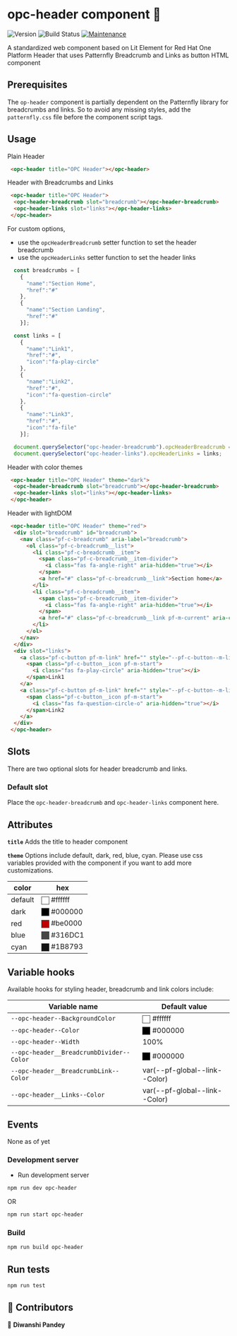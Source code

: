 # opc-header component 👋

![Version](https://img.shields.io/badge/version-0.0.1-blue.svg?cacheSeconds=2592000)
![Build Status](https://travis-ci.org/dwyl/esta.svg?branch=master)
[![Maintenance](https://img.shields.io/badge/Maintained%3F-yes-green.svg)](https://github.com/1-Platform/op-components/graphs/commit-activity)

A standardized web component based on Lit Element for Red Hat One Platform Header that uses Patternfly Breadcrumb and Links as button HTML component

## Prerequisites
The `op-header` component is partially dependent on the Patternfly library for breadcrumbs and links. So to avoid any missing styles, add the `patternfly.css` file before the component script tags.

## Usage
Plain Header

```html
 <opc-header title="OPC Header"></opc-header>
```

Header with Breadcrumbs and Links
```html
 <opc-header title="OPC Header">
  <opc-header-breadcrumb slot="breadcrumb"></opc-header-breadcrumb>
  <opc-header-links slot="links"></opc-header-links>
 </opc-header>
```
For custom options, 
- use the `opcHeaderBreadcrumb` setter function to set the header breadcrumb
- use the `opcHeaderLinks` setter function to set the header links

```js
  const breadcrumbs = [
    {
      "name":"Section Home",
      "href":"#"
    },
    {
      "name":"Section Landing",
      "href":"#"
    }];

  const links = [
    {
      "name":"Link1",
      "href":"#",
      "icon":"fa-play-circle"
    },
    {
      "name":"Link2",
      "href":"#",
      "icon":"fa-question-circle"
    },
    {
      "name":"Link3",
      "href":"#",
      "icon":"fa-file"
    }];

  document.querySelector("opc-header-breadcrumb").opcHeaderBreadcrumb = breadcrumbs;
  document.querySelector("opc-header-links").opcHeaderLinks = links;
```

Header with color themes
```html
 <opc-header title="OPC Header" theme="dark">
  <opc-header-breadcrumb slot="breadcrumb"></opc-header-breadcrumb>
  <opc-header-links slot="links"></opc-header-links>
 </opc-header>
```

Header with lightDOM
```html
 <opc-header title="OPC Header" theme="red">
  <div slot="breadcrumb" id="breadcrumb">
    <nav class="pf-c-breadcrumb" aria-label="breadcrumb">
      <ol class="pf-c-breadcrumb__list">
        <li class="pf-c-breadcrumb__item">
          <span class="pf-c-breadcrumb__item-divider">
            <i class="fas fa-angle-right" aria-hidden="true"></i>
          </span>
          <a href="#" class="pf-c-breadcrumb__link">Section home</a>
        </li>
        <li class="pf-c-breadcrumb__item">
          <span class="pf-c-breadcrumb__item-divider">
            <i class="fas fa-angle-right" aria-hidden="true"></i>
          </span>
          <a href="#" class="pf-c-breadcrumb__link pf-m-current" aria-current="page">Section landing</a>
        </li>
      </ol>
    </nav>
  </div>
  <div slot="links">
    <a class="pf-c-button pf-m-link" href="" style="--pf-c-button--m-link--Color: var(--opc-header__Links--Color);--pf-c-button--FontSize: var(--pf-global--FontSize--sm);">
      <span class="pf-c-button__icon pf-m-start">
        <i class="fas fa-play-circle" aria-hidden="true"></i>
      </span>Link1
    </a>
    <a class="pf-c-button pf-m-link" href="" style="--pf-c-button--m-link--Color: var(--opc-header__Links--Color);--pf-c-button--FontSize: var(--pf-global--FontSize--sm);">
      <span class="pf-c-button__icon pf-m-start">
        <i class="fas fa-question-circle-o" aria-hidden="true"></i>
      </span>Link2
    </a>
  </div>
 </opc-header>
```

## Slots
There are two optional slots for header breadcrumb and links.

### Default slot
Place the `opc-header-breadcrumb` and `opc-header-links` component here.

## Attributes
<style>
  .readme-color-preview {
    display: inline-block;
    width: 1em;
    height: 1em;
    vertical-align: middle;
    background-color: var(--bg, #ffffff);
    border: 1px solid #444444;
  }
</style>

**`title`**
Adds the title to header component

**`theme`**
Options include default, dark, red, blue, cyan. Please use css variables provided with the component if you want to add more customizations.

| color   | hex                                                              |
|---------|------------------------------------------------------------------|
| default | <span class="readme-color-preview" style="--bg:#ffffff"></span> #ffffff |
| dark    | <span class="readme-color-preview" style="--bg:#000000"></span> #000000 |
| red     | <span class="readme-color-preview" style="--bg:#be0000"></span> #be0000 |
| blue    | <span class="readme-color-preview" style="--bg:#464646"></span> #316DC1 |
| cyan    | <span class="readme-color-preview" style="--bg:#131313"></span> #1B8793 |


## Variable hooks
Available hooks for styling header, breadcrumb and link colors include:

| Variable name                               | Default value                                                              |
| --------------------------------------------| ---------------------------------------------------------------------------|
| `--opc-header--BackgroundColor`             | <span class="readme-color-preview" style="--bg:#ffffff"></span> #ffffff    |
| `--opc-header--Color`                       | <span class="readme-color-preview" style="--bg:#000000"></span> #000000    |
| `--opc-header--Width`                       | 100%                                                                       |
| `--opc-header__BreadcrumbDivider--Color`    | <span class="readme-color-preview" style="--bg:#000000"></span> #000000    |
| `--opc-header__BreadcrumbLink--Color`       | var(--pf-global--link--Color)                                              |
| `--opc-header__Links--Color`                | var(--pf-global--link--Color)                                              |


## Events
None as of yet


### Development server

- Run development server

```sh
npm run dev opc-header
```

OR

```sh
npm run start opc-header
```

### Build

```sh
npm run build opc-header
```

## Run tests

```sh
npm run test
```

## 🤝 Contributors

👤 **Diwanshi Pandey**
